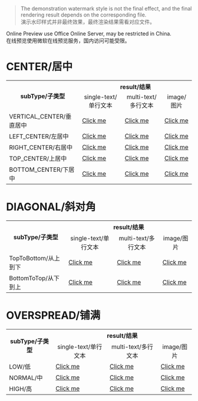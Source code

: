 > The demonstration watermark style is not the final effect, and the final rendering result depends on the corresponding
> file.<br/>
> 演示水印样式并非最终效果，最终渲染结果需看对应文件。

Online Preview use Office Online Server, may be restricted in China. <br/>
在线预览使用微软在线预览服务，国内访问可能受限。

# CENTER/居中

<table>
    <tr>
        <th rowspan="2">subType/子类型</th>
        <th colspan="3">result/结果</th>
    </tr>
    <tr>
        <td style="text-align: center;">single-text/单行文本</td>
        <td style="text-align: center;">multi-text/多行文本</td>
        <td style="text-align: center;">image/图片</td>
    </tr>
    <tr>
        <td>VERTICAL_CENTER/垂直居中</td>
        <td><a target="_blank" href="https://view.officeapps.live.com/op/view.aspx?src=https://easywatermark.org/doc/file/docx/center/testVerticalCenterSingleWatermark.docx">Click me</a></td>
        <td><a target="_blank" href="https://view.officeapps.live.com/op/view.aspx?src=https://easywatermark.org/doc/file/docx/center/testVerticalCenterMultiWatermark.docx" >Click me</a></td>
        <td><a target="_blank" href="https://view.officeapps.live.com/op/view.aspx?src=https://easywatermark.org/doc/file/docx/center/testVerticalCenterImageWatermark.docx" >Click me</a></td>
    </tr>
    <tr>
        <td>LEFT_CENTER/左居中</td>
        <td><a target="_blank" href="https://view.officeapps.live.com/op/view.aspx?src=https://easywatermark.org/doc/file/docx/center/testLeftCenterSingleWatermark.docx" >Click me</a></td>
        <td><a target="_blank" href="https://view.officeapps.live.com/op/view.aspx?src=https://easywatermark.org/doc/file/docx/center/testLeftCenterMultiWatermark.docx" >Click me</a></td>
        <td><a target="_blank" href="https://view.officeapps.live.com/op/view.aspx?src=https://easywatermark.org/doc/file/docx/center/testLeftCenterImageWatermark.docx" >Click me</a></td>
    </tr>
    <tr>
        <td>RIGHT_CENTER/右居中</td>
        <td><a target="_blank" href="https://view.officeapps.live.com/op/view.aspx?src=https://easywatermark.org/doc/file/docx/center/testRightCenterSingleWatermark.docx" >Click me</a></td>
        <td><a target="_blank" href="https://view.officeapps.live.com/op/view.aspx?src=https://easywatermark.org/doc/file/docx/center/testRightCenterMultiWatermark.docx" >Click me</a></td>
        <td><a target="_blank" href="https://view.officeapps.live.com/op/view.aspx?src=https://easywatermark.org/doc/file/docx/center/testRightCenterImageWatermark.docx" >Click me</a></td>
    </tr>
    <tr>
        <td>TOP_CENTER/上居中</td>
        <td><a target="_blank" href="https://view.officeapps.live.com/op/view.aspx?src=https://easywatermark.org/doc/file/docx/center/testTopCenterSingleWatermark.docx" >Click me</a></td>
        <td><a target="_blank" href="https://view.officeapps.live.com/op/view.aspx?src=https://easywatermark.org/doc/file/docx/center/testTopCenterMultiWatermark.docx" >Click me</a></td>
        <td><a target="_blank" href="https://view.officeapps.live.com/op/view.aspx?src=https://easywatermark.org/doc/file/docx/center/testTopCenterImageWatermark.docx" >Click me</a></td>
    </tr>
    <tr>
        <td>BOTTOM_CENTER/下居中</td>
        <td><a target="_blank" href="https://view.officeapps.live.com/op/view.aspx?src=https://easywatermark.org/doc/file/docx/center/testBottomCenterSingleWatermark.docx" >Click me</a></td>
        <td><a target="_blank" href="https://view.officeapps.live.com/op/view.aspx?src=https://easywatermark.org/doc/file/docx/center/testBottomCenterMultiWatermark.docx" >Click me</a></td>
        <td><a target="_blank" href="https://view.officeapps.live.com/op/view.aspx?src=https://easywatermark.org/doc/file/docx/center/testBottomCenterImageWatermark.docx" >Click me</a></td>
    </tr>
</table>

# DIAGONAL/斜对角

<table>
    <tr>
        <th rowspan="2">subType/子类型</th>
        <th colspan="3">result/结果</th>
    </tr>
    <tr>
        <td style="text-align: center;">single-text/单行文本</td>
        <td style="text-align: center;">multi-text/多行文本</td>
        <td style="text-align: center;">image/图片</td>
    </tr>
    <tr>
        <td>TopToBottom/从上到下</td>
        <td><a target="_blank" href="https://view.officeapps.live.com/op/view.aspx?src=https://easywatermark.org/doc/file/docx/diagonal/testDiagonalTopToBottomSingleWatermark.docx">Click me</a></td>
        <td><a target="_blank" href="https://view.officeapps.live.com/op/view.aspx?src=https://easywatermark.org/doc/file/docx/diagonal/testDiagonalTopToBottomMultiWatermark.docx" >Click me</a></td>
        <td><a target="_blank" href="https://view.officeapps.live.com/op/view.aspx?src=https://easywatermark.org/doc/file/docx/diagonal/testDiagonalTopToBottomImageWatermark.docx" >Click me</a></td>
    </tr>
    <tr>
        <td>BottomToTop/从下到上</td>
        <td><a target="_blank" href="https://view.officeapps.live.com/op/view.aspx?src=https://easywatermark.org/doc/file/docx/diagonal/testDiagonalBottomToTopSingleWatermark.docx" >Click me</a></td>
        <td><a target="_blank" href="https://view.officeapps.live.com/op/view.aspx?src=https://easywatermark.org/doc/file/docx/diagonal/testDiagonalBottomToTopMultiWatermark.docx" >Click me</a></td>
        <td><a target="_blank" href="https://view.officeapps.live.com/op/view.aspx?src=https://easywatermark.org/doc/file/docx/diagonal/testDiagonalBottomToTopImageWatermark.docx" >Click me</a></td>
    </tr>
</table>

# OVERSPREAD/铺满

<table>
    <tr>
        <th rowspan="2">subType/子类型</th>
        <th colspan="3">result/结果</th>
    </tr>
    <tr>
        <td style="text-align: center;">single-text/单行文本</td>
        <td style="text-align: center;">multi-text/多行文本</td>
        <td style="text-align: center;">image/图片</td>
    </tr>
    <tr>
        <td>LOW/低</td>
        <td><a target="_blank" href="https://view.officeapps.live.com/op/view.aspx?src=https://easywatermark.org/doc/file/docx/overspread/testLowOverspreadSingleWatermark.docx">Click me</a></td>
        <td><a target="_blank" href="https://view.officeapps.live.com/op/view.aspx?src=https://easywatermark.org/doc/file/docx/overspread/testLowOverspreadMultiWatermark.docx" >Click me</a></td>
        <td><a target="_blank" href="https://view.officeapps.live.com/op/view.aspx?src=https://easywatermark.org/doc/file/docx/overspread/testLowOverspreadImageWatermark.docx" >Click me</a></td>
    </tr>
    <tr>
        <td>NORMAL/中</td>
        <td><a target="_blank" href="https://view.officeapps.live.com/op/view.aspx?src=https://easywatermark.org/doc/file/docx/overspread/testNormalOverspreadSingleWatermark.docx" >Click me</a></td>
        <td><a target="_blank" href="https://view.officeapps.live.com/op/view.aspx?src=https://easywatermark.org/doc/file/docx/overspread/testNormalOverspreadMultiWatermark.docx" >Click me</a></td>
        <td><a target="_blank" href="https://view.officeapps.live.com/op/view.aspx?src=https://easywatermark.org/doc/file/docx/overspread/testNormalOverspreadImageWatermark.docx" >Click me</a></td>
    </tr>
    <tr>
        <td>HIGH/高</td>
        <td><a target="_blank" href="https://view.officeapps.live.com/op/view.aspx?src=https://easywatermark.org/doc/file/docx/overspread/testHighOverspreadSingleWatermark.docx" >Click me</a></td>
        <td><a target="_blank" href="https://view.officeapps.live.com/op/view.aspx?src=https://easywatermark.org/doc/file/docx/overspread/testHighOverspreadMultiWatermark.docx" >Click me</a></td>
        <td><a target="_blank" href="https://view.officeapps.live.com/op/view.aspx?src=https://easywatermark.org/doc/file/docx/overspread/testHighOverspreadImageWatermark.docx" >Click me</a></td>
    </tr>
</table>
